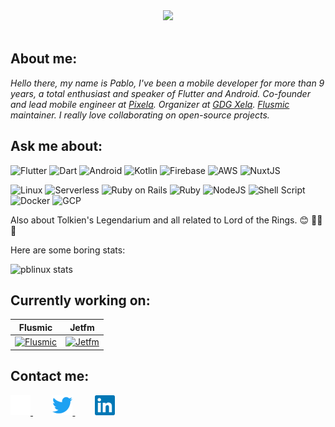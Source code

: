<div align="center">
  <img src="https://media.giphy.com/media/Nx0rz3jtxtEre/giphy.gif">
</div>
</br>

## About me:

*Hello there, my name is Pablo, I've been a mobile developer for more than 9 years, a total enthusiast and speaker of Flutter and Android. Co-founder and lead mobile engineer at [Pixela](https://pixela.tech). Organizer at [GDG Xela](https://gdg.community.dev/gdg-xela). [Flusmic](https://github.com/PixelaGt/flusmic) maintainer.
I really love collaborating on open-source projects.*

## Ask me about:
![Flutter](https://img.shields.io/badge/-Flutter-1F2430?style=flat&logo=flutter&logoColor=47D1FD)
![Dart](https://img.shields.io/badge/-Dart-1F2430?style=flat&logo=dart&logoColor=0175C2)
![Android](https://img.shields.io/badge/-Android-1F2430?style=flat&logo=android)
![Kotlin](https://img.shields.io/badge/-Kotlin-1F2430?style=flat&logo=kotlin)
![Firebase](https://img.shields.io/badge/-Firebase-1F2430?style=flat&logo=firebase)
![AWS](https://img.shields.io/badge/-AWS-1F2430?style=flat&logo=amazon-aws)
![NuxtJS](https://img.shields.io/badge/-NuxtJS-1F2430?style=flat&logo=nuxt.js)

![Linux](https://img.shields.io/badge/-GNU/Linux-1F2430?style=flat&logo=linux&logoColor=ffffff)
![Serverless](https://img.shields.io/badge/-Serverless-1F2430?style=flat&logo=serverless)
![Ruby on Rails](https://img.shields.io/badge/-Ruby_on_Rails-1F2430?style=flat&logo=ruby-on-rails&logoColor=CC0000)
![Ruby](https://img.shields.io/badge/-Ruby-1F2430?style=flat&logo=ruby&logoColor=CC342D)
![NodeJS](https://img.shields.io/badge/-NodeJS-1F2430?style=flat&logo=node.js)
![Shell Script](https://img.shields.io/badge/-Shell_Script-1F2430?style=flat&logo=gnu-bash&logoColor=white)
![Docker](https://img.shields.io/badge/-Docker-1F2430?style=flat&logo=docker)
![GCP](https://img.shields.io/badge/-GCP-1F2430?style=flat&logo=google-cloud)

Also about Tolkien's Legendarium and all related to Lord of the Rings. 😊 💎💎💎
<p> Here are some boring stats: </p>

![pblinux stats](https://github-readme-stats.vercel.app/api?username=pblinux&show_icons=true&theme=ayu-mirage&title_color=fff)

## Currently working on:

| Flusmic | Jetfm |
| :---: | :---: |
| [![Flusmic](https://github-readme-stats.vercel.app/api/pin/?username=PixelaGT&repo=flusmic&show_icons=true&line_height=27&theme=ayu-mirage&text_color=fff&title_color=fff)](https://github.com/PixelaGt/flusmic) | [![Jetfm](https://github-readme-stats.vercel.app/api/pin/?username=pblinux&repo=jetfm&show_icons=true&line_height=27&theme=ayu-mirage&text_color=fff&title_color=fff)](https://github.com/pblinux/jetfm) |

## Contact me:
<p>
  <p>
    <a href="mailto:pablo@pixela.com.gt"> 
      <img src="assets/mail.svg" width="32px"/>
    </a>
    &nbsp;
    &nbsp;
    &nbsp;
    &nbsp;
    <a href="https://www.twitter.com/pblinux"> 
      <img src="assets/twitter.svg" width="32px"/>
    </a>
    &nbsp;
    &nbsp;
    &nbsp;
    &nbsp;
    <a href="https://www.linkedin.com/in/pblinux"> 
      <img src="assets/linkedin.svg" width="32px"/>
    </a>
  </p>
</p>
